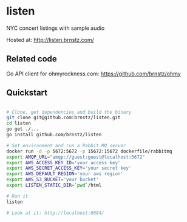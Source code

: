 listen
======

NYC concert listings with sample audio

Hosted at: http://listen.brnstz.com/

## Related code

Go API client for ohmyrockness.com: https://github.com/brnstz/ohmy

## Quickstart
```bash

# Clone, get dependencies and build the binary
git clone git@github.com:brnstz/listen.git
cd listen
go get ./...
go install github.com/brnstz/listen

# Set environment and run a Rabbit MQ server
docker run -d -p 5672:5672 -p 15672:15672 dockerfile/rabbitmq
export AMQP_URL="amqp://guest:guest@localhost:5672"
export AWS_ACCESS_KEY_ID='your access key'
export AWS_SECRET_ACCESS_KEY='your secret key'
export AWS_DEFAULT_REGION='your aws region'
export AWS_S3_BUCKET='your bucket'
export LISTEN_STATIC_DIR=`pwd`/html

# Run it
listen

# Look at it: http://localhost:8084/
```

